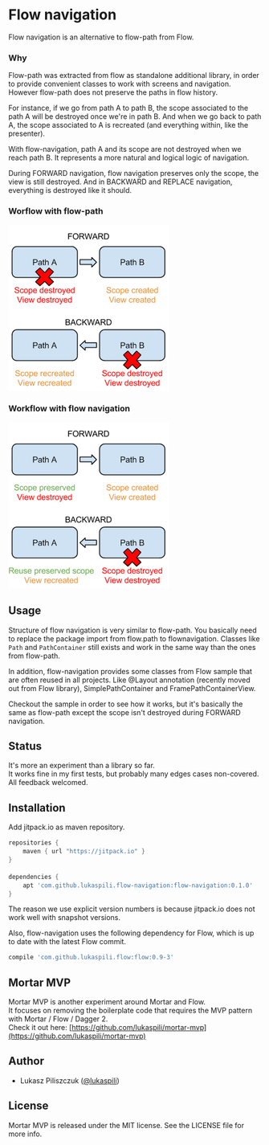 # Flow navigation

Flow navigation is an alternative to flow-path from Flow.  


### Why

Flow-path was extracted from flow as standalone additional library, in order to provide convenient classes to work with screens and navigation. However flow-path does not preserve the paths in flow history.  

For instance, if we go from path A to path B, the scope associated to the path A will be destroyed once we're in path B. And when we go back to path A, the scope associated to A is recreated (and everything within, like the presenter).

With flow-navigation, path A and its scope are not destroyed when we reach path B. It represents a more natural and logical logic of navigation.

During FORWARD navigation, flow navigation preserves only the scope, the view is still destroyed. And in BACKWARD and REPLACE navigation, everything is destroyed like it should.


### Worflow with flow-path

![Flow path](./doc/flow_path.png "Flow path")


### Workflow with flow navigation

![Flow navigation](./doc/flow_navigation.png "Flow navigation")


## Usage

Structure of flow navigation is very similar to flow-path. You basically need to replace the package import from flow.path to flownavigation. Classes like `Path` and `PathContainer` still exists and work in the same way than the ones from flow-path.

In addition, flow-navigation provides some classes from Flow sample that are often reused in all projects. Like @Layout annotation (recently moved out from Flow library), SimplePathContainer and FramePathContainerView.

Checkout the sample in order to see how it works, but it's basically the same as flow-path except the scope isn't destroyed during FORWARD navigation.


## Status

It's more an experiment than a library so far.  
It works fine in my first tests, but probably many edges cases non-covered.  
All feedback welcomed.


## Installation

Add jitpack.io as maven repository.  

```groovy
repositories {
    maven { url "https://jitpack.io" }
}

dependencies {
    apt 'com.github.lukaspili.flow-navigation:flow-navigation:0.1.0'
}
```

The reason we use explicit version numbers is because jitpack.io does not work well with snapshot versions.

Also, flow-navigation uses the following dependency for Flow, which is up to date with the latest Flow commit.

```groovy
compile 'com.github.lukaspili.flow:flow:0.9-3'
```

## Mortar MVP

Mortar MVP is another experiment around Mortar and Flow.  
It focuses on removing the boilerplate code that requires the MVP pattern with Mortar / Flow / Dagger 2.  
Check it out here: [https://github.com/lukaspili/mortar-mvp](https://github.com/lukaspili/mortar-mvp)



## Author

- Lukasz Piliszczuk ([@lukaspili](https://twitter.com/lukaspili))


## License

Mortar MVP is released under the MIT license. See the LICENSE file for more info.
